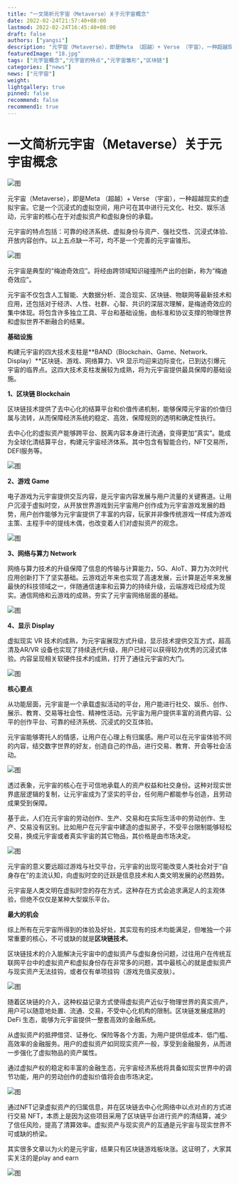 ```yaml
---
title: "一文简析元宇宙（Metaverse）关于元宇宙概念"
date: 2022-02-24T21:57:40+08:00
lastmod: 2022-02-24T16:45:40+08:00
draft: false
authors: ["yangsi"]
description: "元宇宙（Metaverse），即是Meta （超越）+ Verse （宇宙），一种超越现实的虚拟宇宙。它是一个沉浸式的虚拟空间，用户可在其中进行元文化、社交、娱乐活动，元宇宙的核心在于对虚拟资产和虚拟身份的承载。"
featuredImage: "18.jpg"
tags: ["元宇宙概念","元宇宙的特点","元宇宙雏形","区块链"]
categories: ["news"]
news: ["元宇宙"]
weight: 
lightgallery: true
pinned: false
recommend: false
recommend1: true
---
```


# 一文简析元宇宙（Metaverse）关于元宇宙概念

![图](https://pic3.zhimg.com/v2-d3de36f971f816cfb21a3f5a6282d96a_1440w.jpg?source=172ae18b)

元宇宙（Metaverse），即是Meta （超越）+ Verse （宇宙），一种超越现实的虚拟宇宙。它是一个沉浸式的虚拟空间，用户可在其中进行元文化、社交、娱乐活动，元宇宙的核心在于对虚拟资产和虚拟身份的承载。

元宇宙的特点包括：可靠的经济系统、虚拟身份与资产、强社交性、沉浸式体验、开放内容创作。以上五点缺一不可，均不是一个完善的元宇宙锥形。

![图](https://pic3.zhimg.com/80/v2-62cb4e3c6f3328e10d247859341328d6_720w.jpg)

元宇宙是典型的“梅迪奇效应”。将经由跨领域知识碰撞所产出的创新，称为“梅迪奇效应”。

元宇宙不仅包含人工智能、大数据分析、混合现实、区块链、物联网等最新技术和应用，还包括对于经济、人性、社群、心智、共识的深层次理解，是梅迪奇效应的集中体现。将包含许多独立工具、平台和基础设施，由标准和协议支撑的物理世界和虚拟世界不断融合的结果。

**基础设施**

构建元宇宙的四大技术支柱是**BAND（Blockchain、Game、Network、Display）**区块链、游戏、网络算力、VR 显示均迎来边际变化，已到达引爆元宇宙的临界点。这四大技术支柱发展较为成熟，将为元宇宙提供最具保障的基础设施。

**1、区块链 Blockchain**

区块链技术提供了去中心化的结算平台和价值传递机制，能够保障元宇宙的价值归属与流转，从而保障经济系统的稳定、高效，保障规则的透明和确定性执行。

去中心化的虚拟资产能够跨平台、脱离内容本身进行流通，变得更加“真实”。能成为全球化清结算平台，构建元宇宙经济体系。其中包含有智能合约，NFT交易所，DEFI服务等。

![图](https://pic1.zhimg.com/80/v2-ae36a7c5f4d294c8dc624d8f9462a470_720w.jpg)

**2、游戏 Game**

电子游戏为元宇宙提供交互内容，是元宇宙内容发展与用户流量的关键赛道。让用户沉浸于虚拟时空，从开放世界游戏到元宇宙用户创作成为元宇宙游戏发展的趋势，用户创作能够为元宇宙提供了丰富的内容，玩家并非像传统游戏一样成为游戏主策、主程手中的提线木偶，也改变着人们对虚拟资产的观念。

![图](https://pic1.zhimg.com/80/v2-408a352589af920f3a7618749db72c0c_720w.jpg)

**3、网络与算力 Network**

网络与算力技术的升级保障了信息的传输与计算能力，5G、AIoT、算力为次时代应用创新打下了坚实基础。云游戏近年来也实现了高速发展，云计算是近年来发展最快的科技领域之一，伴随通信速率和云算力的持续升级，云端游戏已经成为现实。通信网络和云游戏的成熟，夯实了元宇宙网络层面的基础。

![图](https://pic3.zhimg.com/80/v2-2e89f63d05cef538f66f892b56db84e2_720w.jpg)

**4、显示 Display**

虚拟现实 VR 技术的成熟，为元宇宙展现方式升级，显示技术提供交互方式，超高清及AR/VR 设备也实现了持续迭代升级，用户已经可以获得较为优秀的沉浸式体验。内容呈现相关软硬件技术的成熟，打开了通往元宇宙的大门。

![图](https://pic1.zhimg.com/80/v2-fb2252055fdfd34daa3f64e3ce04d254_720w.jpg)

**核心要点**

从功能层面，元宇宙是一个承载虚拟活动的平台，用户能进行社交、娱乐、创作、展示、教育、交易等社会性、精神性活动。元宇宙为用户提供丰富的消费内容、公平的创作平台、可靠的经济系统、沉浸式的交互体验。

元宇宙能够寄托人的情感，让用户在心理上有归属感。用户可以在元宇宙体验不同的内容，结交数字世界的好友，创造自己的作品，进行交易、教育、开会等社会活动。

![图](https://pic2.zhimg.com/80/v2-cac0498f1a57f7f9f7ca509f621277cd_720w.jpg)

透过表象，元宇宙的核心在于可信地承载人的资产权益和社交身份。这种对现实世界底层逻辑的复制，让元宇宙成为了坚实的平台，任何用户都能参与创造，且劳动成果受到保障。

基于此，人们在元宇宙的劳动创作、生产、交易和在实际生活中的劳动创作、生产、交易没有区别。比如用户在元宇宙中建造的虚拟房子，不受平台限制能够轻松交易，换成元宇宙或者真实宇宙的其它物品，其价格是由市场决定。

![图](https://pic2.zhimg.com/80/v2-a86557460e016b9361d3c9b4631010a9_720w.jpg)

元宇宙的意义要远超过游戏与社交平台，元宇宙的出现可能改变人类社会对于“自身存在”的主流认知，向虚拟时空的迁跃是信息技术和人类文明发展的必然趋势。

元宇宙是人类文明在虚拟时空的存在方式，这种存在方式会追求满足人的主观体验，但绝不仅仅是某种大型娱乐平台。

**最大的机会**

综上所有在元宇宙所得到的体验及好处，其实现有的技术均能满足，但唯独一个非常重要的核心，不可或缺的就是**区块链技术**。

区块链技术的介入能解决元宇宙中的虚拟资产与虚拟身份问题，过往用户在传统互联网平台中的虚拟资产和虚拟身份存在非常多的问题，其中最核心的就是虚拟资产与现实资产无法挂钩，或者仅有单项挂钩（游戏充值买皮肤）。

![图](https://pic1.zhimg.com/80/v2-87979862f03b846c1f9ecbd345c79c5c_720w.jpg)

随着区块链的介入，这种权益记录方式使得虚拟资产近似于物理世界的真实资产，用户可以随意地处置、流通、交易，不受中心化机构的限制。区块链发展成熟的 DeFi 生态，能够为元宇宙提供一整套高效的金融系统。

从虚拟资产的抵押借贷、证券化、保险等各个方面，为用户提供低成本、低门槛、高效率的金融服务。用户的虚拟资产如同现实资产一般，享受到金融服务，从而进一步强化了虚拟物品的资产属性。

通过虚拟产权的稳定和丰富的金融生态，元宇宙经济系统将具备如现实世界中的调节功能，用户的劳动创作的虚拟价值将会由市场决定。

![图](https://pic4.zhimg.com/80/v2-31ed31bd6443c1e89cf4e540934654c7_720w.jpg)

通过NFT记录虚拟资产的归属信息，并在区块链去中心化网络中以点对点的方式进行交易 NFT，本质上是因为这些项目采用了区块链平台进行资产的清结算，减少了信任风险，提高了清算效率。虚拟资产与现实资产的互通是元宇宙与现实世界不可或缺的桥梁。

其实很多文章以为火的是元宇宙，结果只有区块链游戏板块涨。这证明了，大家其实关注的是play and earn

![图](https://pic1.zhimg.com/80/v2-610efae8feef8c0de623280f3d9c0af8_720w.jpg)

